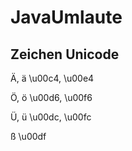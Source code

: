 # JavaUmlaute

Zeichen 	Unicode
------------------------------
Ä, ä 		  \u00c4, \u00e4

Ö, ö 		  \u00d6, \u00f6

Ü, ü 	  	\u00dc, \u00fc

ß 	    	\u00df
